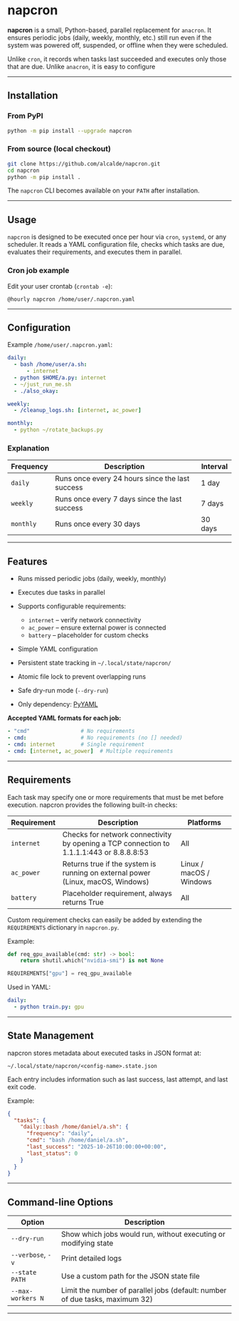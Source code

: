# napcron

**napcron** is a small, Python-based, parallel replacement for `anacron`.
It ensures periodic jobs (daily, weekly, monthly, etc.) still run even if the system was powered off, suspended, or offline when they were scheduled.

Unlike `cron`, it records when tasks last succeeded and executes only those that are due.
Unlike `anacron`, it is easy to configure

---

## Installation

### From PyPI

```bash
python -m pip install --upgrade napcron
```

### From source (local checkout)

```bash
git clone https://github.com/alcalde/napcron.git
cd napcron
python -m pip install .
```

The `napcron` CLI becomes available on your `PATH` after installation.

---

## Usage

`napcron` is designed to be executed once per hour via `cron`, `systemd`, or any scheduler.
It reads a YAML configuration file, checks which tasks are due, evaluates their requirements, and executes them in parallel.

### Cron job example

Edit your user crontab (`crontab -e`):

```cron
@hourly napcron /home/user/.napcron.yaml
```

---

## Configuration

Example `/home/user/.napcron.yaml`:

```yaml
daily:
  - bash /home/user/a.sh:
      - internet
  - python $HOME/a.py: internet
  - ~/just_run_me.sh
  - ./also_okay:

weekly:
  - /cleanup_logs.sh: [internet, ac_power]

monthly:
  - python ~/rotate_backups.py
```

### Explanation

| Frequency | Description                                     | Interval |
| --------- | ----------------------------------------------- | -------- |
| `daily`   | Runs once every 24 hours since the last success | 1 day    |
| `weekly`  | Runs once every 7 days since the last success   | 7 days   |
| `monthly` | Runs once every 30 days                         | 30 days  |

---

## Features

* Runs missed periodic jobs (daily, weekly, monthly)
* Executes due tasks in parallel
* Supports configurable requirements:

  * `internet` – verify network connectivity
  * `ac_power` – ensure external power is connected
  * `battery` – placeholder for custom checks
* Simple YAML configuration
* Persistent state tracking in `~/.local/state/napcron/`
* Atomic file lock to prevent overlapping runs
* Safe dry-run mode (`--dry-run`)
* Only dependency: [PyYAML](https://pyyaml.org)

**Accepted YAML formats for each job:**

```yaml
- "cmd"                # No requirements
- cmd:                 # No requirements (no [] needed)
- cmd: internet        # Single requirement
- cmd: [internet, ac_power]  # Multiple requirements
```

---

## Requirements

Each task may specify one or more requirements that must be met before execution.
napcron provides the following built-in checks:

| Requirement | Description                                                                              | Platforms               |
| ----------- | ---------------------------------------------------------------------------------------- | ----------------------- |
| `internet`  | Checks for network connectivity by opening a TCP connection to 1.1.1.1:443 or 8.8.8.8:53 | All                     |
| `ac_power`  | Returns true if the system is running on external power (Linux, macOS, Windows)          | Linux / macOS / Windows |
| `battery`   | Placeholder requirement, always returns True                                             | All                     |

Custom requirement checks can easily be added by extending the `REQUIREMENTS` dictionary in `napcron.py`.

Example:

```python
def req_gpu_available(cmd: str) -> bool:
    return shutil.which("nvidia-smi") is not None

REQUIREMENTS["gpu"] = req_gpu_available
```

Used in YAML:

```yaml
daily:
  - python train.py: gpu
```

---

## State Management

napcron stores metadata about executed tasks in JSON format at:

```
~/.local/state/napcron/<config-name>.state.json
```

Each entry includes information such as last success, last attempt, and last exit code.

Example:

```json
{
  "tasks": {
    "daily::bash /home/daniel/a.sh": {
      "frequency": "daily",
      "cmd": "bash /home/daniel/a.sh",
      "last_success": "2025-10-26T10:00:00+00:00",
      "last_status": 0
    }
  }
}
```

---

## Command-line Options

| Option            | Description                                                                  |
| ----------------- | ---------------------------------------------------------------------------- |
| `--dry-run`       | Show which jobs would run, without executing or modifying state              |
| `--verbose`, `-v` | Print detailed logs                                                          |
| `--state PATH`    | Use a custom path for the JSON state file                                    |
| `--max-workers N` | Limit the number of parallel jobs (default: number of due tasks, maximum 32) |

---

